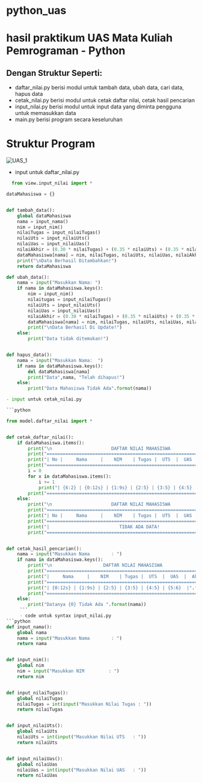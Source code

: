 # python_uas

# hasil praktikum UAS Mata Kuliah Pemrograman - Python
## Dengan Struktur Seperti:
- daftar_nilai.py berisi modul untuk tambah data, ubah data, cari data, hapus data
- cetak_nilai.py berisi modul untuk cetak daftar nilai, cetak hasil pencarian
- input_nilai.py berisi modul untuk input data yang diminta pengguna untuk memasukkan data
- main.py berisi program secara keseluruhan

# Struktur Program

![UAS_1](https://user-images.githubusercontent.com/81457697/148918800-1866d043-87e4-4ebf-8a28-147b4792dd19.png)

- input untuk  daftar_nilai.py
```python
  from view.input_nilai import *

dataMahasiswa = {}


def tambah_data():
    global dataMahasiswa
    nama = input_nama()
    nim = input_nim()
    nilaiTugas = input_nilaiTugas()
    nilaiUts = input_nilaiUts()
    nilaiUas = input_nilaiUas()
    nilaiAkhir = (0.30 * nilaiTugas) + (0.35 * nilaiUts) + (0.35 * nilaiUas)
    dataMahasiswa[nama] = nim, nilaiTugas, nilaiUts, nilaiUas, nilaiAkhir
    print("\nData Berhasil Ditambahkan!")
    return dataMahasiswa

def ubah_data():
    nama = input("Masukkan Nama: ")
    if nama in dataMahasiswa.keys():
        nim = input_nim()
        nilaitugas = input_nilaiTugas()
        nilaiUts = input_nilaiUts()
        nilaiUas = input_nilaiUas()
        nilaiAkhir = (0.30 * nilaiTugas) + (0.35 * nilaiUts) + (0.35 * nilaiUas)
        dataMahasiswa[nama] = nim, nilaiTugas, nilaiUts, nilaiUas, nilaiAkhir
        print("\nData Berhasil Di Update!")
    else:
        print("Data tidak ditemukan!")


def hapus_data():
    nama = input("Masukkan Nama:  ")
    if nama in dataMahasiswa.keys():
        del dataMahasiswa[nama]
        print("Data",nama, "Telah dihapus!")
    else:
        print("Data Mahasiswa Tidak Ada".format(nama))

- input untuk cetak_nilai.py

```python

from model.daftar_nilai import *


def cetak_daftar_nilai():
    if dataMahasiswa.items():
        print("\n                      DAFTAR NILAI MAHASISWA                    ")
        print("==================================================================")
        print("| No |     Nama     |    NIM    | Tugas |  UTS  |  UAS  |  Akhir |")
        print("==================================================================")
        i = 0
        for x in dataMahasiswa.items():
            i += 1
            print("| {6:2} | {0:12s} | {1:9s} | {2:5} | {3:5} | {4:5} | {5:6} |".format(x[0], x[1][0], x[1][1], x[1][2], x[1][3], x[1][4], i))
        print("==================================================================")
    else:
        print("\n                      DAFTAR NILAI MAHASISWA                    ")
        print("==================================================================")
        print("| No |     Nama     |    NIM    | Tugas |  UTS  |  UAS  |  Akhir |")
        print("==================================================================")
        print("|                          TIDAK ADA DATA!                       |")
        print("==================================================================")


def cetak_hasil_pencarian():
    nama = input("Masukkan Nama        : ")
    if nama in dataMahasiswa.keys():
        print("\n                   DAFTAR NILAI MAHASISWA                   ")
        print("==============================================================")
        print("|     Nama     |    NIM    | Tugas |  UTS  |  UAS  |  Akhir  |")
        print("==============================================================")
        print("| {0:12s} | {1:9s} | {2:5} | {3:5} | {4:5} | {5:6}  |".format(nama, dataMahasiswa[nama][0], dataMahasiswa[nama][1], dataMahasiswa[nama][2], dataMahasiswa[nama][3], dataMahasiswa[nama][4]))
        print("==============================================================")
    else:
        print("Datanya {0} Tidak Ada ".format(nama))
     ```
     - code untuk syntax input_nilai.py
```python
def input_nama():
    global nama
    nama = input("Masukkan Nama        : ")
    return nama


def input_nim():
    global nim
    nim = input("Masukkan NIM         : ")
    return nim


def input_nilaiTugas():
    global nilaiTugas
    nilaiTugas = int(input("Masukkan Nilai Tugas : "))
    return nilaiTugas


def input_nilaiUts():
    global nilaiUts
    nilaiUts = int(input("Masukkan Nilai UTS   : "))
    return nilaiUts


def input_nilaiUas():
    global nilaiUas
    nilaiUas = int(input("Masukkan Nilai UAS   : "))
    return nilaiUas
 ```
